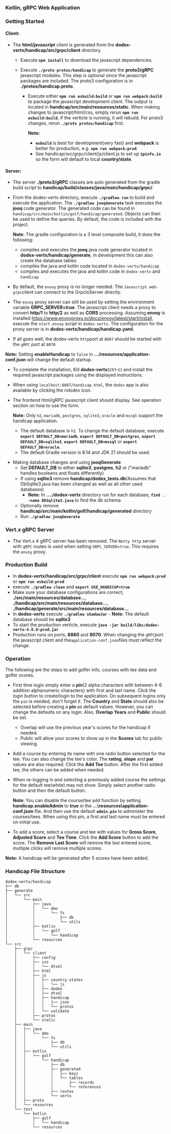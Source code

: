 
### Kotlin, gRPC Web Application

### Getting Started

#### Client:

* The **html/javascript** client is generated from the **dodex-vertx/handicap/src/grpc/client** directory. 
    * Execute **`npm install`** to download the javascript dependencies.

    * Execute **`./proto protos/handicap`** to generate the **proto3/gRPC** javascript modules. This step is optional since the javascript packages are included. The proto3 configuration is in **./protos/handicap.proto**.

      * Execute either **`npm run esbuild:build`** or **`npm run webpack:build`** to package the javascript development client. The output is located in **handicap/src/main/resources/static**. When making changes to javascript/html/css, simply rerun **`npm run esbuild:build`**, if the verticle is running, it will rebuild. For proto3 changes, rerun **`./proto protos/handicap`** first.

        **Note:**
          * **`esbuild`** is best for development(very fast) and **webpack** is better for production, e.g. **`npm run webpack:prod`**.
          * See handicap/src/grpc/client/js/client.js to set up **`ipinfo.io`** so the form will default to local **country/state**.

#### Server:

* The server **./proto3/gRPC** classes are auto generated from the gradle build script to **handicap/build/classes/java/main/handicap/grpc/**. 

* From the dodex-vertx directory, execute **`./gradlew run`** to build and execute the application.  The **`./gradlew jooqGenerate`** task executes the **jooq** code generator. The generated code can be found in `handicap/src/main/kotlin/golf/handicap/generated`. Objects can then be used to define the queries. By default, the code is included with the project.

    **Note**: The gradle configuration is a 3 level composite build, it does the following:

    * compiles and executes the **jooq** java code generator located in **dodex-vertx/handicap/generate**, in development this can also create the database tables
    * compiles the java and kotlin code located in `dodex-vertx/handicap`
    * compiles and executes the java and kotlin code in `dodex-vertx` and `handicap`  

[//]: # (  )
* By default, the `envoy` proxy is no longer needed. The `Javascript web-grpc`client can connect to the GrpcIoServer directly.

* The `envoy` proxy server can still be used by setting the environment variable **GRPC_SERVER=true**. The javascript client needs a proxy to convert **http/1** to **http/2** as well as **CORS** processing. Assuming **envoy** is installed <https://www.envoyproxy.io/docs/envoy/latest/start/install>, execute the `start.envoy` script in `dodex-vertx`. The configuration for the proxy server is in **dodex-vertx/handicap/handicap.yaml**.

* If all goes well, the dodex-vertx `http`port at `8087` should be started with the `gRPC` port at `8070`  

**Note:** Setting **enableHandicap** to `false` in **.../resources/application-conf.json** will change the default startup.

* To complete the installation, Kill **dodex-vertx**(ctrl-c) and install the required javascript packages using the displayed instructions.

* When using `localhost:8087/handicap.html`, the `dodex` app is also available by clicking the rolodex icon.

* The frontend html/gRPC javascript client should display. See operation section on how to use the form.
    
    **Note:** Only `h2`, `mariadb`, `postgres`, `sqlite3`, `oracle` and `mssql` support the handicap application. 
    
    * The default database is `h2`. To change the default database, execute **`export DEFAULT_DB=mariadb`**, **`export DEFAULT_DB=postgres`**, **`export DEFAULT_DB=sqlite3`**, **`export DEFAULT_DB=mssql`** or **`export DEFAULT_DB=oracle`**.
    * The default Gradle version is 8.14 and JDK 21 should be used.  

[//]: # ()
* Making database changes and using **jooqGenerate**
  * Set **DEFAULT_DB** to either **sqlite3**, **postgres**, **h2** or ("mariadb" handles booleans and floats differently)
  * If using **sqlite3** remove **handicap/dodex_tests.db**(Assumes that DbSqlite3.java has been changed as well as all other used databases)
    * **Note:** In **..../dodex-vertx** directory run for each database, **`find . -name DbSqlite3.java`** to find the db schema
  * Optionally remove **handicap/src/main/kotlin/golf/handicap/generated** directory
  * Run **`./gradlew jooqGenerate`**

### Vert.x gRPC Server

* The Vert.x 4 gRPC server has been removed. The `Netty http` server with `gRPC` routes is used when setting `GRPC_SERVER=true`. This requires the `envoy` proxy.  

### Production Build

* In **dodex-vertx/handicap/src/grpc/client** execute **`npm run webpack:prod`** or **`npm run esbuild:prod`**
* execute **`./gradlew clean`** and **`export USE_HANDICAP=true`**
* Make sure your database configurations are correct; **./src/main/resources/database...**, **./handicap/src/main/resources/database...**, **./handicap/generate/src/main/resources/database...**
* In **dodex-vertx** execute **`./gradlew shadowJar`** -  **Note:** The default database should be **sqlite3**
* To start the production verticle, execute **`java -jar build/libs/dodex-vertx-4.0.0-prod.jar`**
* Production runs on ports, **8880** and **8070**. When changing the `gRPC`port the javascript client and the`application-conf.json`files must reflect the change. 

### Operation

The following are the steps to add golfer info, courses with tee data and golfer scores.

* First time login simply enter a **pin**(2 alpha characters with between 4-6 addition alphanumeric characters) with first and last name. Click the login button to create/login to the application. On subsequent logins only the `pin` is needed, don't forget it. The **Country** and **State** should also be selected before creating a **pin** as default values. However, you can change the defaults on any login. Also, **Overlap Years** and **Public** should be set.

    * Overlap will use the previous year's scores for the handicap if needed.
    * Public will allow your scores to show up in the **Scores** tab for public viewing.
    

* Add a course by entering its name with one radio button selected for the tee. You can also change the tee's color. The **rating**, **slope** and **par** values are also required. Click the **Add Tee** button. After the first added tee, the others can be added when needed.
* When re-logging in and selecting a previously added course the settings for the default tee(white) may not show. Simply select another radio button and then the default button.

  **Note**: You can disable the course/tee add function by setting **handicap.enableAdmin** to **true** in the **...\resources\application-conf.json** file. And then use the default **`admin.pin`** to administer the courses/tees. When using this pin, a first and last name must be entered on initial use.

* To add a score, select a course and tee with values for **Gross Score**, **Adjusted Score** and **Tee Time**. Click the **Add Score** button to add the score. The **Remove Last Score** will remove the last entered score, multiple clicks will remove multiple scores.

**Note:** A handicap will be generated after 5 scores have been added.

### Handicap File Structure

```
dodex-vertx/handicap
├── db
├── generate
│   └── src
│       └── main
│           ├── java
│           │   └── dmo
│           │       └── fs
│           │           ├── db
│           │           └── utils
│           ├── kotlin
│           │   └── golf
│           │       └── handicap
│           └── resources
└── src
    ├── grpc
    │   └── client
    │       ├── config
    │       ├── css
    │       │   └── dtsel
    │       ├── html
    │       ├── js
    │       │   ├── country-states
    │       │   │   └── js
    │       │   ├── dodex
    │       │   ├── dtsel
    │       │   ├── handicap
    │       │   │   ├── json
    │       │   │   └── protos
    │       │   └── validate
    │       ├── protos
    │       └── static
    ├── main
    │   ├── java
    │   │   └── dmo
    │   │       └── fs
    │   │           ├── db
    │   │           └── utils
    │   ├── kotlin
    │   │   └── golf
    │   │       └── handicap
    │   │           ├── db
    │   │           ├── generated
    │   │           │   ├── keys
    │   │           │   └── tables
    │   │           │       ├── records
    │   │           │       └── references
    │   │           ├── routes
    │   │           └── vertx
    │   ├── proto
    │   └── resources
    └── test
        └── kotlin
            ├── golf
            │   └── handicap
            └── resources

```